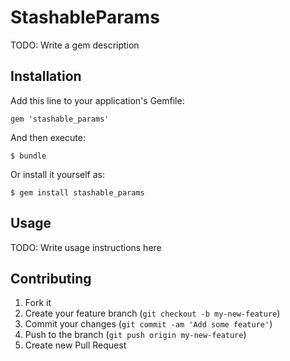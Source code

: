 # StashableParams

TODO: Write a gem description

## Installation

Add this line to your application's Gemfile:

    gem 'stashable_params'

And then execute:

    $ bundle

Or install it yourself as:

    $ gem install stashable_params

## Usage

TODO: Write usage instructions here

## Contributing

1. Fork it
2. Create your feature branch (`git checkout -b my-new-feature`)
3. Commit your changes (`git commit -am 'Add some feature'`)
4. Push to the branch (`git push origin my-new-feature`)
5. Create new Pull Request
